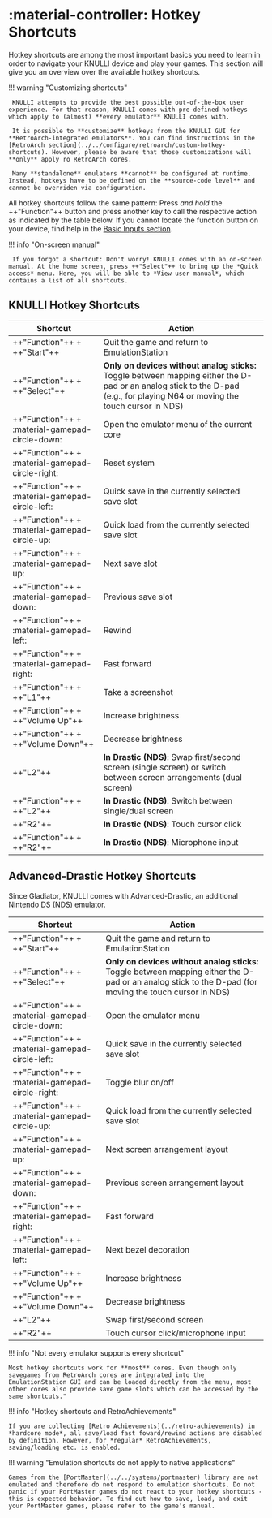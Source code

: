 # :material-controller: Hotkey Shortcuts

Hotkey shortcuts are among the most important basics you need to learn in order to navigate your KNULLI device and play your games. This section will give you an overview over the available hotkey shortcuts.

!!! warning "Customizing shortcuts"

     KNULLI attempts to provide the best possible out-of-the-box user experience. For that reason, KNULLI comes with pre-defined hotkeys which apply to (almost) **every emulator** KNULLI comes with.
     
     It is possible to **customize** hotkeys from the KNULLI GUI for **RetroArch-integrated emulators**. You can find instructions in the [RetroArch section](../../configure/retroarch/custom-hotkey-shortcuts). However, please be aware that those customizations will **only** apply ro RetroArch cores.
     
     Many **standalone** emulators **cannot** be configured at runtime. Instead, hotkeys have to be defined on the **source-code level** and cannot be overriden via configuration.

All hotkey shortcuts follow the same pattern: Press *and hold* the ++"Function"++ button and press another key to call the respective action as indicated by the table below. If you cannot locate the function button on your device, find help in the [Basic Inputs section](../basic-inputs).

!!! info "On-screen manual"

     If you forgot a shortcut: Don't worry! KNULLI comes with an on-screen manual. At the home screen, press ++"Select"++ to bring up the *Quick access* menu. Here, you will be able to *View user manual*, which contains a list of all shortcuts.

## KNULLI Hotkey Shortcuts

| Shortcut                                         | Action                                           |
| ------------------------------------------------ | ------------------------------------------------ |
| ++"Function"++ + ++"Start"++                     | Quit the game and return to EmulationStation     |
| ++"Function"++ + ++"Select"++                    | **Only on devices without analog sticks:** Toggle between mapping either the D-pad or an analog stick to the D-pad (e.g., for playing N64 or moving the touch cursor in NDS) |
| ++"Function"++ + :material-gamepad-circle-down:  | Open the emulator menu of the current core       |
| ++"Function"++ + :material-gamepad-circle-right: | Reset system                                     |
| ++"Function"++ + :material-gamepad-circle-left:  | Quick save in the currently selected save slot   |
| ++"Function"++ + :material-gamepad-circle-up:    | Quick load from the currently selected save slot |
| ++"Function"++ + :material-gamepad-up:           | Next save slot                                   |
| ++"Function"++ + :material-gamepad-down:         | Previous save slot                               |
| ++"Function"++ + :material-gamepad-left:         | Rewind                                           |
| ++"Function"++ + :material-gamepad-right:        | Fast forward                                     |
| ++"Function"++ + ++"L1"++                        | Take a screenshot                                |
| ++"Function"++ + ++"Volume Up"++                 | Increase brightness                              |
| ++"Function"++ + ++"Volume Down"++               | Decrease brightness                              |
| ++"L2"++                                         | **In Drastic (NDS)**: Swap first/second screen (single screen) or switch between screen arrangements (dual screen) |
| ++"Function"++ + ++"L2"++                        | **In Drastic (NDS)**: Switch between single/dual screen |
| ++"R2"++                                         | **In Drastic (NDS)**: Touch cursor click         |
| ++"Function"++ + ++"R2"++                        | **In Drastic (NDS)**: Microphone input           |

## Advanced-Drastic Hotkey Shortcuts

Since Gladiator, KNULLI comes with Advanced-Drastic, an additional Nintendo DS (NDS) emulator.

| Shortcut                                        | Action                                           |
| ----------------------------------------------- | ------------------------------------------------ |
| ++"Function"++ + ++"Start"++                    | Quit the game and return to EmulationStation     |
| ++"Function"++ + ++"Select"++                   | **Only on devices without analog sticks:** Toggle between mapping either the D-pad or an analog stick to the D-pad (for moving the touch cursor in NDS) |
| ++"Function"++ + :material-gamepad-circle-down:  | Open the emulator menu                           |
| ++"Function"++ + :material-gamepad-circle-left:  | Quick save in the currently selected save slot   |
| ++"Function"++ + :material-gamepad-circle-right: | Toggle blur on/off                               |
| ++"Function"++ + :material-gamepad-circle-up:    | Quick load from the currently selected save slot |
| ++"Function"++ + :material-gamepad-up:           | Next screen arrangement layout                   |
| ++"Function"++ + :material-gamepad-down:         | Previous screen arrangement layout               |
| ++"Function"++ + :material-gamepad-right:        | Fast forward                                     |
| ++"Function"++ + :material-gamepad-left:         | Next bezel decoration                            |
| ++"Function"++ + ++"Volume Up"++                 | Increase brightness                              |
| ++"Function"++ + ++"Volume Down"++               | Decrease brightness                              |
| ++"L2"++                                         | Swap first/second screen                         |
| ++"R2"++                                         | Touch cursor click/microphone input              |

!!! info "Not every emulator supports every shortcut"

    Most hotkey shortcuts work for **most** cores. Even though only savegames from RetroArch cores are integrated into the EmulationStation GUI and can be loaded directly from the menu, most other cores also provide save game slots which can be accessed by the same shortcuts."

!!! info "Hotkey shortcuts and RetroAchievements"

    If you are collecting [Retro Achievements](../retro-achievements) in *hardcore mode*, all save/load fast foward/rewind actions are disabled by definition. However, for *regular* RetroAchievements, saving/loading etc. is enabled.

!!! warning "Emulation shortcuts do not apply to native applications"

    Games from the [PortMaster](../../systems/portmaster) library are not emulated and therefore do not respond to emulation shortcuts. Do not panic if your PortMaster games do not react to your hotkey shortcuts - this is expected behavior. To find out how to save, load, and exit your PortMaster games, please refer to the game's manual.
